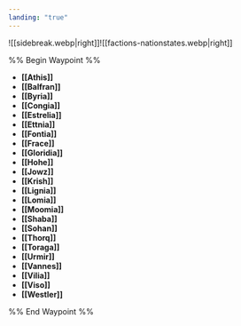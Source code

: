 ```yaml
---
landing: "true"
---
```

![[sidebreak.webp|right]]![[factions-nationstates.webp|right]]

%% Begin Waypoint %%
- **[[Athis]]**
- **[[Balfran]]**
- **[[Byria]]**
- **[[Congia]]**
- **[[Estrelia]]**
- **[[Ettnia]]**
- **[[Fontia]]**
- **[[Frace]]**
- **[[Gloridia]]**
- **[[Hohe]]**
- **[[Jowz]]**
- **[[Krish]]**
- **[[Lignia]]**
- **[[Lomia]]**
- **[[Moomia]]**
- **[[Shaba]]**
- **[[Sohan]]**
- **[[Thorq]]**
- **[[Toraga]]**
- **[[Urmir]]**
- **[[Vannes]]**
- **[[Vilia]]**
- **[[Viso]]**
- **[[Westler]]**

%% End Waypoint %%
